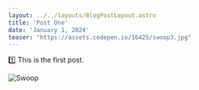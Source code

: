 ```yaml
---
layout: ../../layouts/BlogPostLayout.astro
title: 'Post One'
date: 'January 1, 2024'
teaser: "https://assets.codepen.io/16425/swoop3.jpg"
---
```


1️⃣ This is the first post.

![Swoop](https://assets.codepen.io/16425/swoop1.png)

